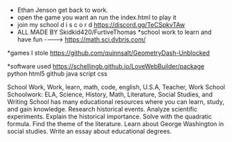 * Ethan Jenson get back to work.
* open the game you want an run the index.html to play it
* join my school d i s c o r d https://discord.gg/TeCSpkvTAw 
* ALL MADE BY Skidkid420/FurtiveThomas
*school work to learn and have fun ----> https://math.sci.dvbris.com/ 

*games I stole
https://github.com/quinnsalt/GeometryDash-Unblocked

*software used
https://schellingb.github.io/LoveWebBuilder/package 
python
html5
github
java script
css






School Work, Work, learn, math, code, english, U.S.A, Teacher, Work School
Schoolwork: ELA, Science, History, Math, Literature, Social Studies, and Writing
School has many educational resources where you can learn, study, and gain knowledge.
Research historical events. Analyze scientific experiments. Explain the historical importance. Solve with the quadratic formula. Find the theme of the literature. Learn about George Washington in social studies. Write an essay about educational degrees.
